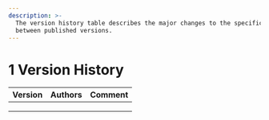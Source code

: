 ```yaml
---
description: >-
  The version history table describes the major changes to the specifications
  between published versions.
---
```


# 1 Version History

| Version | Authors | Comment |
| ------- | ------- | ------- |
|         |         |         |
|         |         |         |
|         |         |         |

